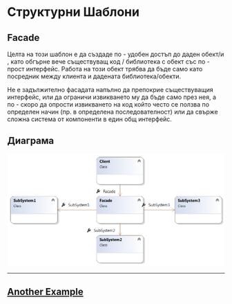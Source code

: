 # Структурни Шаблони

## Facade

Целта на този шаблон е да създаде по - удобен достъп до даден обект/и , като обгърне вече съществуващ код / библиотека с обект със по - прост интерфейс. Работа на този обект трябва да бъде само като посредник между клиента и дадената библиотека/обекти. 

Не е задължително фасадата напълно да препокрие съществуващия интерфейс, или да ограничи извикването му да бъде само през нея, а по - скоро да опрости извикването на код който често се ползва по определен начин (пр. в определена последователност) или да свърже сложна система от компоненти в един общ интерфейс.

## Диаграма

![alt text](./facade-diag.png "Facade")

---

## [Another Example](./Nice%20Example/)
